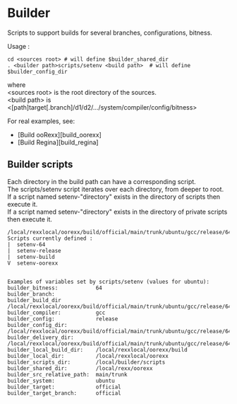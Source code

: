 Builder
=======

Scripts to support builds for several branches, configurations, bitness.

Usage :

    cd <sources root> # will define $builder_shared_dir
    . <builder path>scripts/setenv <build path>  # will define $builder_config_dir

where  
\<sources root\> is the root directory of the sources.  
\<build path\> is <[path]target[.branch]/d1/d2/.../system/compiler/config/bitness>  

For real examples, see:

- [Build ooRexx][build_oorexx]
- [Build Regina][build_regina]


Builder scripts
---------------

Each directory in the build path can have a corresponding script.  
The scripts/setenv script iterates over each directory, from deeper to root.  
If a script named setenv-"directory" exists in the directory of scripts then execute it.  
If a script named setenv-"directory" exists in the directory of private scripts then execute it.  

    /local/rexxlocal/oorexx/build/official/main/trunk/ubuntu/gcc/release/64/
    Scripts currently defined :
    |  setenv-64
    |  setenv-release
    |  setenv-build
    V  setenv-oorexx


    Examples of variables set by scripts/setenv (values for ubuntu):
    builder_bitness:            64
    builder_branch:
    builder_build_dir           /local/rexxlocal/oorexx/build/official/main/trunk/ubuntu/gcc/release/64/build
    builder_compiler:           gcc
    builder_config:             release
    builder_config_dir:         /local/rexxlocal/oorexx/build/official/main/trunk/ubuntu/gcc/release/64
    builder_delivery_dir:       /local/rexxlocal/oorexx/build/official/main/trunk/ubuntu/gcc/release/64/deliver
    builder_local_build_dir:    /local/rexxlocal/oorexx/build
    builder_local_dir:          /local/rexxlocal/oorexx
    builder_scripts_dir:        /local/builder/scripts
    builder_shared_dir:         /local/rexx/oorexx
    builder_src_relative_path:  main/trunk
    builder_system:             ubuntu
    builder_target:             official
    builder_target_branch:      official
